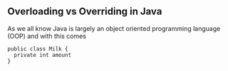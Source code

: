 ## Overloading vs Overriding in Java

As we all know Java is largely an object oriented programming language (OOP) and with this comes 

```
public class Milk {
  private int amount
}
```
